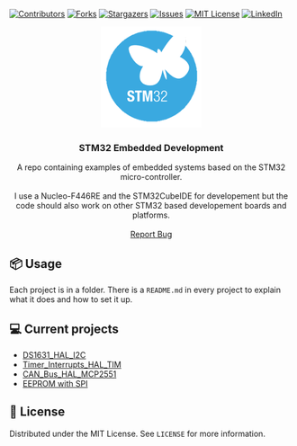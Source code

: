 [![Contributors][contributors-shield]][contributors-url]
[![Forks][forks-shield]][forks-url]
[![Stargazers][stars-shield]][stars-url]
[![Issues][issues-shield]][issues-url]
[![MIT License][license-shield]][license-url]
[![LinkedIn][linkedin-shield]][linkedin-url]

<p align="center">
  <a href="https://github.com/Vincentho711/STM32-Embedded-Development">
    <img src="images/STM32_logo.png" alt="Logo" width="180" height="180">
  </a>

  <h3 align="center">STM32 Embedded Development</h3>

  <p align="center">
    A repo containing examples of embedded systems based on the STM32 micro-controller.
    <br />
    <br />
    I use a Nucleo-F446RE and the STM32CubeIDE for developement but the code should also work on other STM32 based developement boards and platforms.
    <br />
    <br />
    <a href="https://github.com/Vincentho711/STM32-Embedded-Development/issues/new">Report Bug</a>
  </p>
</p>

<!-- USAGE EXAMPLES -->
## 📦 Usage

Each project is in a folder. There is a `README.md` in every project to explain what it does and how to set it up.

<!-- Current Projects -->
## 💻 Current projects
- [DS1631_HAL_I2C](https://github.com/Vincentho711/STM32-Embedded-Development/tree/master/DS1631_HAL_I2C)
- [Timer_Interrupts_HAL_TIM](https://github.com/Vincentho711/STM32-Embedded-Development/tree/master/Timer_Interrupts_HAL_TIM)
- [CAN_Bus_HAL_MCP2551](https://github.com/Vincentho711/STM32-Embedded-Development/tree/master/CAN_Bus_HAL_MCP2551)
- [EEPROM with SPI](https://github.com/Vincentho711/STM32-Embedded-Development/tree/master/SPI_HAL_EEPROM)

<!-- LICENSE -->
## 📜 License

Distributed under the MIT License. See `LICENSE` for more information.


 


 <!-- MARKDOWN LINKS & IMAGES -->
<!-- https://www.markdownguide.org/basic-syntax/#reference-style-links -->
[contributors-shield]: https://img.shields.io/github/contributors/Vincentho711/STM32-Embedded-Development?style=for-the-badge
[contributors-url]: https://github.com/Vincentho711/STM32-Embedded-Development/graphs/contributors
[forks-shield]: https://img.shields.io/github/forks/Vincentho711/STM32-Embedded-Development?style=for-the-badge
[forks-url]: https://github.com/Vincentho711/STM32-Embedded-Development/network/members
[stars-shield]: https://img.shields.io/github/stars/Vincentho711/STM32-Embedded-Development?style=for-the-badge
[stars-url]: https://github.com/Vincentho711/STM32-Embedded-Development/stargazers
[issues-shield]: https://img.shields.io/github/issues/Vincentho711/STM32-Embedded-Development?style=for-the-badge
[issues-url]: https://github.com/Vincentho711/STM32-Embedded-Development/issues
[license-shield]: https://img.shields.io/github/license/Vincentho711/STM32-Embedded-Development?style=for-the-badge
[license-url]: https://github.com/Vincentho711/STM32-Embedded-Development/blob/main/LICENSE
[linkedin-shield]: https://img.shields.io/badge/-LinkedIn-black.svg?style=for-the-badge&logo=linkedin&colorB=555
[linkedin-url]: https://www.linkedin.com/in/vincent-ho-b0932b138/
